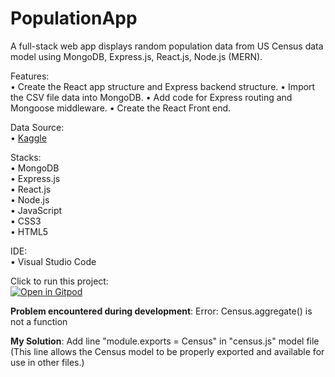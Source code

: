# PopulationApp
A full-stack web app displays random population data from US Census data model using MongoDB, Express.js, React.js, Node.js (MERN).

Features: <br>
• Create the React app structure and Express backend structure.
• Import the CSV file data into MongoDB.
• Add code for Express routing and Mongoose middleware.
• Create the React Front end.

Data Source: <br>
 • <a href="https://www.kaggle.com/datasets/peretzcohen/2019-census-us-population-data-by-state">Kaggle</a>

Stacks: <br>
 • MongoDB <br>
 • Express.js <br>
 • React.js <br>
 • Node.js <br>
 • JavaScript <br>
 • CSS3 <br>
 • HTML5 <br>

IDE: <br>
 • Visual Studio Code 

Click to run this project: <br>
[![Open in Gitpod](https://gitpod.io/button/open-in-gitpod.svg)](https://gitpod.io/#https://github.com/harmonypang/PopulationApp)

<b>Problem encountered during development</b>: Error: Census.aggregate() is not a function

<b>My Solution</b>: Add line "module.exports = Census" in "census.js" model file (This line allows the Census model to be properly exported and available for use in other files.)
